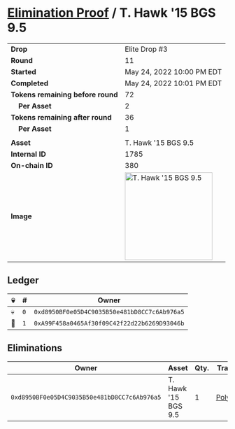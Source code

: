 # [Elimination Proof](./readme.md) / T. Hawk &#039;15 BGS 9.5

|||
|---|---|
| **Drop** | Elite Drop #3 |
| **Round** | 11 |
| **Started** | May 24, 2022 10:00 PM EDT |
| **Completed** | May 24, 2022 10:01 PM EDT |
| **Tokens remaining before round** | 72 |
| **&nbsp;&nbsp;&nbsp;&nbsp;Per Asset** | 2 |
| **Tokens remaining after round** | 36 |
| **&nbsp;&nbsp;&nbsp;&nbsp;Per Asset** | 1 |
| | |
| **Asset** | T. Hawk &#039;15 BGS 9.5 |
| **Internal ID** | 1785 |
| **On-chain ID** | 380 |
| **Image** | <img src="https://tcdn.blokpax.com/9648a5d9-1887-49f9-9264-e2176f9b9e50/b845d8cdccae6f38e3bcab738d6324cbe62c4d6c739f1f0da081e553458edfeb.png" height="200" alt="T. Hawk &#039;15 BGS 9.5" /> |

## Ledger

| 💀 | # | Owner |
| --- | --- | --- |
| 💀 | `0` | `0xd8950BF0e05D4C9035B50e481bD8CC7c6Ab976a5` |
| 👑 | `1` | `0xA99F458a0465Af30f09C42f22d22b6269D93046b` |


## Eliminations

| Owner | Asset | Qty. | Transaction |
| --- | --- | --- | --- |
| `0xd8950BF0e05D4C9035B50e481bD8CC7c6Ab976a5` | T. Hawk '15 BGS 9.5 | 1 | [Polygonscan](https://polygonscan.com/tx/0x5d3b39a06c8accf518668fca3fec2dca180bcca456ac09427c7b0dda307e65b6) |
